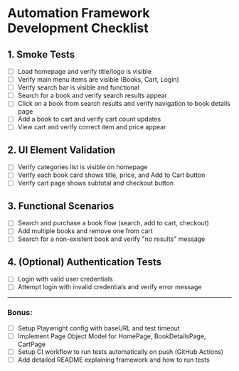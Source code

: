 # Automation Framework Development Checklist

## 1. Smoke Tests
- [ ] Load homepage and verify title/logo is visible
- [ ] Verify main menu items are visible (Books, Cart, Login)
- [ ] Verify search bar is visible and functional
- [ ] Search for a book and verify search results appear
- [ ] Click on a book from search results and verify navigation to book details page
- [ ] Add a book to cart and verify cart count updates
- [ ] View cart and verify correct item and price appear

## 2. UI Element Validation
- [ ] Verify categories list is visible on homepage
- [ ] Verify each book card shows title, price, and Add to Cart button
- [ ] Verify cart page shows subtotal and checkout button

## 3. Functional Scenarios
- [ ] Search and purchase a book flow (search, add to cart, checkout)
- [ ] Add multiple books and remove one from cart
- [ ] Search for a non-existent book and verify "no results" message

## 4. (Optional) Authentication Tests
- [ ] Login with valid user credentials
- [ ] Attempt login with invalid credentials and verify error message

---

### Bonus:
- [ ] Setup Playwright config with baseURL and test timeout
- [ ] Implement Page Object Model for HomePage, BookDetailsPage, CartPage
- [ ] Setup CI workflow to run tests automatically on push (GitHub Actions)
- [ ] Add detailed README explaining framework and how to run tests
